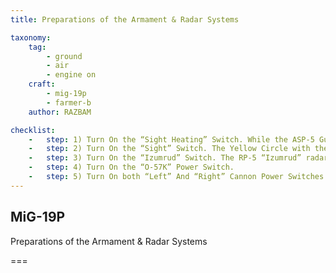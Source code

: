 ```yaml
---
title: Preparations of the Armament & Radar Systems

taxonomy:
    tag:
        - ground
        - air
        - engine on
    craft: 
        - mig-19p
        - farmer-b
    author: RAZBAM

checklist:
    -   step: 1) Turn On the “Sight Heating” Switch. While the ASP-5 Gunsight and AR-18-8 Radar Sight indications appear instantly, the Sight Heating assures correct sight operation at Low Temperatures.
    -   step: 2) Turn On the “Sight” Switch. The Yellow Circle with the Center Dot Cannon Aiming Point should appear on the Glass of the ASP-5N Gunsight.
    -   step: 3) Turn On the “Izumrud” Switch. The RP-5 “Izumrud” radar should take 2-3 minutes to warm up and be ready for use.
    -   step: 4) Turn On the “O-57K” Power Switch.
    -   step: 5) Turn On both “Left” And “Right” Cannon Power Switches.
---
```


## MiG-19P 
Preparations of the Armament & Radar Systems

===

